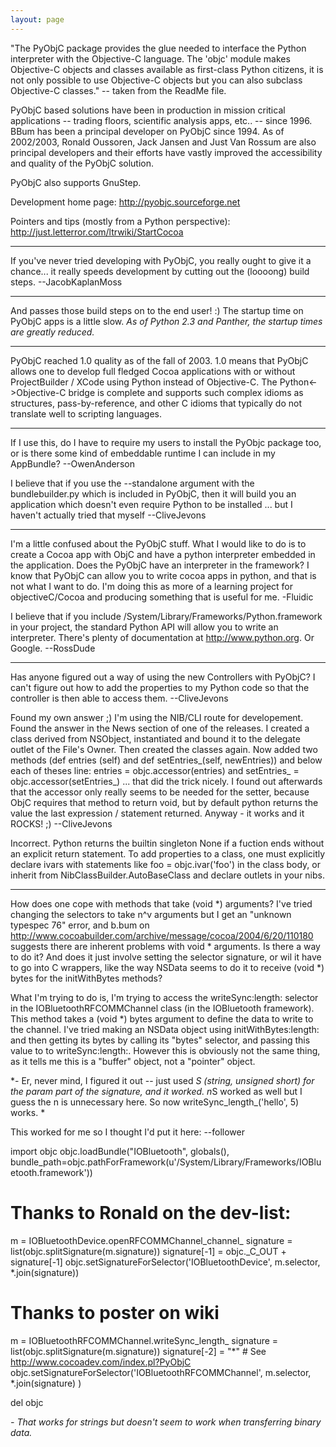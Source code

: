 ```yaml
---
layout: page
---
```




"The PyObjC package provides the glue needed to interface the Python interpreter with the Objective-C language. The 'objc' module makes Objective-C objects and classes available as first-class Python citizens, it is not only possible to use Objective-C objects but you can also subclass Objective-C classes."  -- taken from the ReadMe file.

PyObjC based solutions have been in production in mission critical applications -- trading floors, scientific analysis apps, etc.. -- since 1996.  BBum has been a principal developer on PyObjC since 1994.   As of 2002/2003, Ronald Oussoren, Jack Jansen and Just Van Rossum are also principal developers and their efforts have vastly improved the accessibility and quality of the PyObjC solution.

PyObjC also supports GnuStep.

Development home page:  http://pyobjc.sourceforge.net

Pointers and tips (mostly from a Python perspective):  http://just.letterror.com/ltrwiki/StartCocoa

----

If you've never tried developing with PyObjC, you really ought to give it a chance... it really speeds development by cutting out the (loooong) build steps. --JacobKaplanMoss

----

And passes those build steps on to the end user! :)  The startup time on PyObjC apps is a little slow. *As of Python 2.3 and Panther, the startup times are greatly reduced.*

----

PyObjC reached 1.0 quality as of the fall of 2003.  1.0 means that PyObjC allows one to develop full fledged Cocoa applications with or without ProjectBuilder / XCode using Python instead of Objective-C.   The Python<->Objective-C bridge is complete and supports such complex idioms as structures, pass-by-reference, and other C idioms that typically do not translate well to scripting languages.

----

If I use this, do I have to require my users to install the PyObjc package too, or is there some kind of embeddable runtime I can include in my AppBundle?  --OwenAnderson

I believe that if you use the --standalone argument with the bundlebuilder.py which is included in PyObjC, then it will build you an application which doesn't even require Python to be installed ... but I haven't actually tried that myself --CliveJevons

----

I'm a little confused about the PyObjC stuff.  What I would like to do is to create a Cocoa app with ObjC and have a python interpreter embedded in the application. Does the PyObjC have an interpreter in the framework?  I know that PyObjC can allow you to write cocoa apps in python, and that is not what I want to do.  I'm doing this as more of a learning project for objectiveC/Cocoa and producing something that is useful for me. 
-Fluidic

I believe that if you include /System/Library/Frameworks/Python.framework in your project, the standard Python API will allow you to write an interpreter.  There's plenty of documentation at http://www.python.org.  Or Google.  --RossDude

----

Has anyone figured out a way of using the new Controllers with PyObjC? I can't figure out how to add the properties to my Python code so that the controller is then able to access them. --CliveJevons

Found my own answer ;) I'm using the NIB/CLI route for developement. Found the answer in the News section of one of the releases. I created a class derived from NSObject, instantiated and bound it to the delegate outlet of the File's Owner. Then created the classes again. Now added two methods (def entries (self) and def setEntries_(self, newEntries)) and below each of theses line:     entries = objc.accessor(entries) and     setEntries_ = objc.accessor(setEntries_) ... that did the trick nicely. I found out afterwards that the accessor only really seems to be needed for the setter, because ObjC requires that method to return void, but by default python returns the value the last expression / statement returned. Anyway - it works and it ROCKS! ;) --CliveJevons

Incorrect. Python returns the builtin singleton     None if a fuction ends without an explicit return statement. To add properties to a class, one must explicitly declare ivars with statements like     foo = objc.ivar('foo') in the class body, or inherit from     NibClassBuilder.AutoBaseClass and declare outlets in your nibs.

----

How does one cope with methods that take (void *) arguments? I've tried changing the selectors to take n^v arguments but I get an "unknown typespec 76" error, and b.bum on http://www.cocoabuilder.com/archive/message/cocoa/2004/6/20/110180 suggests there are inherent problems with void * arguments.   Is there a way to do it?  And does it just involve setting the selector signature, or wil it have to go into C wrappers, like the way NSData seems to do it to receive (void *) bytes for the initWithBytes methods?   

What I'm trying to do is, I'm trying to access the writeSync:length: selector in the IOBluetoothRFCOMMChannel class (in the IOBluetooth framework). This method takes a (void *) bytes argument to define the data to write to the channel. I've tried making an NSData object using initWithBytes:length: and then getting its bytes by calling its "bytes" selector, and passing this value to to writeSync:length:.  However this is obviously not the same thing, as it tells me this is a "buffer" object, not a "pointer" object.

 *- Er, never mind, I figured it out -- just used      *S (string, unsigned short) for the param part of the signature, and it worked.      n*S worked as well but I guess the     n is unnecessary here. So now writeSync_length_('hello', 5) works.  *

This worked for me so I thought I'd put it here: --follower

    
import objc
objc.loadBundle("IOBluetooth",
                globals(),
                bundle_path=objc.pathForFramework(u'/System/Library/Frameworks/IOBluetooth.framework'))

# Thanks to Ronald on the dev-list:
m = IOBluetoothDevice.openRFCOMMChannel_channel_
signature = list(objc.splitSignature(m.signature))
signature[-1] = objc._C_OUT + signature[-1]
objc.setSignatureForSelector('IOBluetoothDevice', m.selector, *.join(signature))

# Thanks to poster on wiki
m = IOBluetoothRFCOMMChannel.writeSync_length_
signature = list(objc.splitSignature(m.signature))
signature[-2] = "*" # See <http://www.cocoadev.com/index.pl?PyObjC>
objc.setSignatureForSelector('IOBluetoothRFCOMMChannel',
                             m.selector,
                             *.join(signature)
                             )

del objc




*- That works for strings but doesn't seem to work when transferring binary data.*
